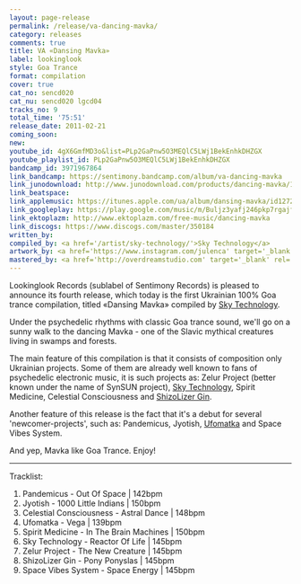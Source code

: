 ```yaml
---
layout: page-release
permalink: /release/va-dancing-mavka/
category: releases
comments: true
title: VA «Dansing Mavka»
label: lookinglook
style: Goa Trance
format: compilation
cover: true
cat_no: sencd020
cat_nu: sencd020 lgcd04
tracks_no: 9
total_time: '75:51'
release_date: 2011-02-21
coming_soon: 
new: 
youtube_id: 4gX6GmfMD3o&list=PLp2GaPnw5O3MEQlC5LWj1BekEnhkDHZGX
youtube_playlist_id: PLp2GaPnw5O3MEQlC5LWj1BekEnhkDHZGX
bandcamp_id: 3971967864
link_bandcamp: https://sentimony.bandcamp.com/album/va-dancing-mavka
link_junodownload: http://www.junodownload.com/products/dancing-mavka/1658401-02
link_beatspace: 
link_applemusic: https://itunes.apple.com/ua/album/dansing-mavka/id1272427474?l=uk
link_googleplay: https://play.google.com/music/m/Buljz3yafj246pkp7rgajfr3y3m?t=Dansing_Mavka
link_ektoplazm: http://www.ektoplazm.com/free-music/dancing-mavka
link_discogs: https://www.discogs.com/master/350184
written_by: 
compiled_by: <a href='/artist/sky-technology/'>Sky Technology</a>
artwork_by: <a href='https://www.instagram.com/julenca' target='_blank' rel='noopener'>Ju Ju</a>
mastered_by: <a href='http://overdreamstudio.com' target='_blank' rel='noopener'>Makus @ Overdream Studio</a>
---
```


Lookinglook Records (sublabel of Sentimony Records) is pleased to announce its fourth release, which today is the first Ukrainian 100% Goa trance compilation, titled «Dansing Mavka» compiled by <a href='/artist/sky-technology/'>Sky Technology</a>.

Under the psychedelic rhythms with classic Goa trance sound, we'll go on a sunny walk to the dancing Mavka - one of the Slavic mythical creatures living in swamps and forests.

The main feature of this compilation is that it consists of composition only Ukrainian projects. Some of them are already well known to fans of psychedelic electronic music, it is such projects as: Zelur Project (better known under the name of SynSUN project), <a href='/artist/sky-technology/'>Sky Technology</a>, Spirit Medicine, Celestial Consciousness and <a href='/artist/shizoLizer-gin/'>ShizoLizer Gin</a>.

Another feature of this release is the fact that it's a debut for several 'newcomer-projects', such as: Pandemicus, Jyotish, <a href='/artist/ufomatka/'>Ufomatka</a> and Space Vibes System.

And yep, Mavka like Goa Trance. Enjoy!

---
Tracklist:

01. Pandemicus - Out Of Space \| 142bpm
02. Jyotish - 1000 Little Indians \| 150bpm
03. Celestial Consciousness - Astral Dance \| 148bpm
04. Ufomatka - Vega \| 139bpm
05. Spirit Medicine - In The Brain Machines \| 150bpm
06. Sky Technology - Reactor Of Life \| 145bpm
07. Zelur Project - The New Creature \| 145bpm
08. ShizoLizer Gin - Pony Ponyslas \| 145bpm
09. Space Vibes System - Space Energy \| 145bpm
